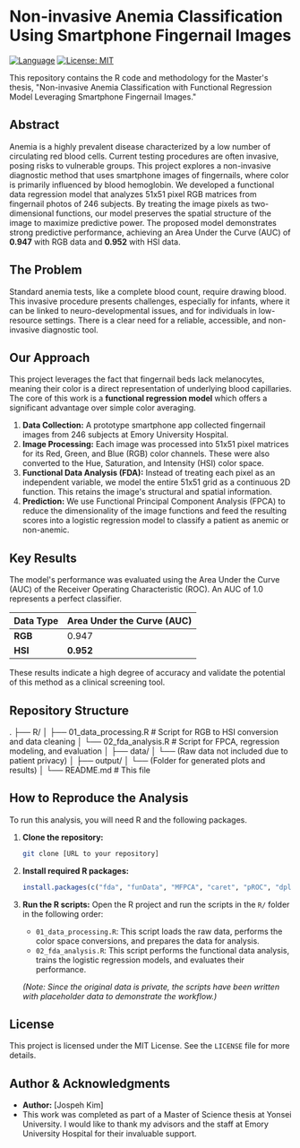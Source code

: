 # Non-invasive Anemia Classification Using Smartphone Fingernail Images

[![Language](https://img.shields.io/badge/Language-R-blue.svg)](https://www.r-project.org/)
[![License: MIT](https://img.shields.io/badge/License-MIT-yellow.svg)](https://opensource.org/licenses/MIT)

This repository contains the R code and methodology for the Master's thesis, "Non-invasive Anemia Classification with Functional Regression Model Leveraging Smartphone Fingernail Images."

## Abstract

Anemia is a highly prevalent disease characterized by a low number of circulating red blood cells. Current testing procedures are often invasive, posing risks to vulnerable groups. This project explores a non-invasive diagnostic method that uses smartphone images of fingernails, where color is primarily influenced by blood hemoglobin. We developed a functional data regression model that analyzes 51x51 pixel RGB matrices from fingernail photos of 246 subjects. By treating the image pixels as two-dimensional functions, our model preserves the spatial structure of the image to maximize predictive power. The proposed model demonstrates strong predictive performance, achieving an Area Under the Curve (AUC) of **0.947** with RGB data and **0.952** with HSI data.

## The Problem

Standard anemia tests, like a complete blood count, require drawing blood. This invasive procedure presents challenges, especially for infants, where it can be linked to neuro-developmental issues, and for individuals in low-resource settings. There is a clear need for a reliable, accessible, and non-invasive diagnostic tool.

## Our Approach

This project leverages the fact that fingernail beds lack melanocytes, meaning their color is a direct representation of underlying blood capillaries. The core of this work is a **functional regression model** which offers a significant advantage over simple color averaging.

1.  **Data Collection:** A prototype smartphone app collected fingernail images from 246 subjects at Emory University Hospital.
2.  **Image Processing:** Each image was processed into 51x51 pixel matrices for its Red, Green, and Blue (RGB) color channels. These were also converted to the Hue, Saturation, and Intensity (HSI) color space.
3.  **Functional Data Analysis (FDA):** Instead of treating each pixel as an independent variable, we model the entire 51x51 grid as a continuous 2D function. This retains the image's structural and spatial information.
4.  **Prediction:** We use Functional Principal Component Analysis (FPCA) to reduce the dimensionality of the image functions and feed the resulting scores into a logistic regression model to classify a patient as anemic or non-anemic.

## Key Results

The model's performance was evaluated using the Area Under the Curve (AUC) of the Receiver Operating Characteristic (ROC). An AUC of 1.0 represents a perfect classifier.

| Data Type | Area Under the Curve (AUC) |
| :-------- | :------------------------- |
| **RGB**   | 0.947                      |
| **HSI**   | **0.952**                  |

These results indicate a high degree of accuracy and validate the potential of this method as a clinical screening tool.

## Repository Structure
.
├── R/
│ ├── 01_data_processing.R # Script for RGB to HSI conversion and data cleaning
│ └── 02_fda_analysis.R # Script for FPCA, regression modeling, and evaluation
│
├── data/
│ └── (Raw data not included due to patient privacy)
│
├── output/
│ └── (Folder for generated plots and results)
│
└── README.md # This file


## How to Reproduce the Analysis

To run this analysis, you will need R and the following packages.

1.  **Clone the repository:**
    ```bash
    git clone [URL to your repository]
    ```

2.  **Install required R packages:**
    ```R
    install.packages(c("fda", "funData", "MFPCA", "caret", "pROC", "dplyr", "plotly"))
    ```

3.  **Run the R scripts:**
    Open the R project and run the scripts in the `R/` folder in the following order:
    *   `01_data_processing.R`: This script loads the raw data, performs the color space conversions, and prepares the data for analysis.
    *   `02_fda_analysis.R`: This script performs the functional data analysis, trains the logistic regression models, and evaluates their performance.

    *(Note: Since the original data is private, the scripts have been written with placeholder data to demonstrate the workflow.)*

## License

This project is licensed under the MIT License. See the `LICENSE` file for more details.

## Author & Acknowledgments

*   **Author:** [Jospeh Kim]
*   This work was completed as part of a Master of Science thesis at Yonsei University. I would like to thank my advisors and the staff at Emory University Hospital for their invaluable support.
